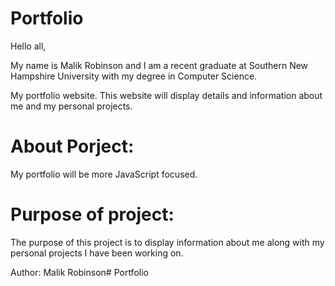 # Portfolio
Hello all,

My name is Malik Robinson and I am a recent graduate at Southern New Hampshire University with my degree in Computer Science.

My portfolio website. This website will display details and information about me and my personal projects.

# About Porject:
My portfolio will be more JavaScript focused.


# Purpose of project:

The purpose of this project is to display information about me along with my personal projects I have been working on.

Author: Malik Robinson#   P o r t f o l i o  
 